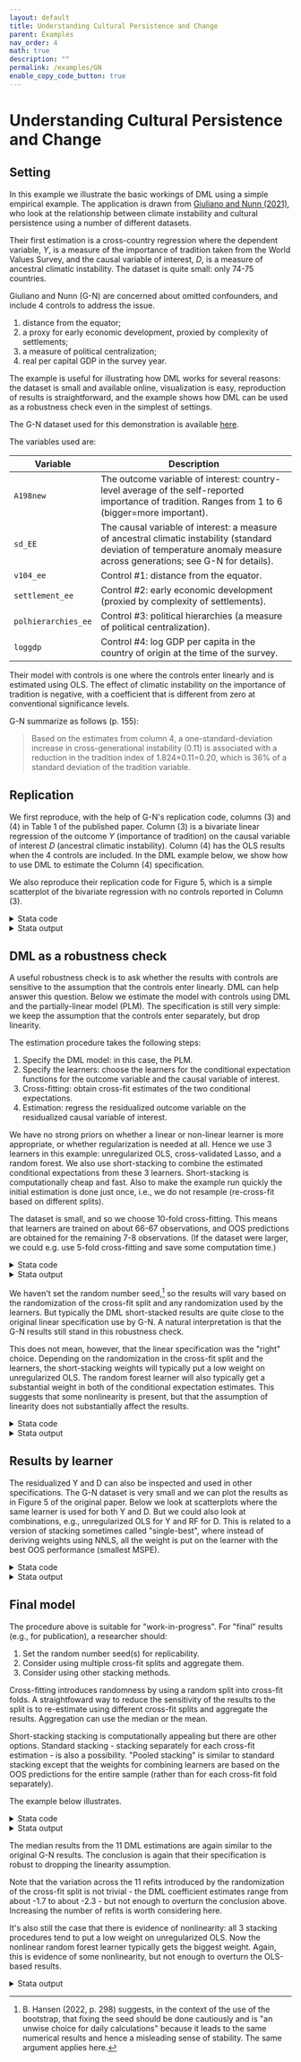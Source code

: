 ```yaml
---
layout: default
title: Understanding Cultural Persistence and Change 
parent: Examples
nav_order: 4
math: true
description: ""
permalink: /examples/GN
enable_copy_code_button: true
---
```


# Understanding Cultural Persistence and Change 

## Setting

In this example we illustrate the basic workings of DML using a simple empirical example. The application is drawn from [Giuliano and Nunn (2021)](https://doi.org/10.1093/restud/rdaa074), who look at the relationship between climate instability and cultural persistence using a number of different datasets.

Their first estimation is a cross-country regression where the dependent variable, $Y$, is a measure of the importance of tradition taken from the World Values Survey, and the causal variable of interest, $D$, is a measure of ancestral climatic instability. The dataset is quite small: only 74-75 countries.

Giuliano and Nunn (G-N) are concerned about omitted confounders, and include 4 controls to address the issue.

1. distance from the equator;
2. a proxy for early economic development, proxied by complexity of settlements;
3. a measure of political centralization;
4. real per capital GDP in the survey year.

The example is useful for illustrating how DML works for several reasons: the dataset is small and available online, visualization is easy, reproduction of results is straightforward, and the example shows how DML can be used as a robustness check even in the simplest of settings.

The G-N dataset used for this demonstration is available [here](https://dmlguide.github.io/assets/dta/GN2021.dta). 

The variables used are:

| Variable | Description |
| ----------- | ----------------|
| `A198new`	| The outcome variable of interest: country-level average of the self-reported importance of tradition. Ranges from 1 to 6 (bigger=more important). |
| `sd_EE` | The causal variable of interest: a measure of ancestral climatic instability (standard deviation of temperature anomaly measure across generations; see G-N for details). |
| `v104_ee`	| Control #1: distance from the equator. | 
| `settlement_ee` | Control #2: early economic development (proxied by complexity of settlements). | 
| `polhierarchies_ee` | Control #3: political hierarchies (a measure of political centralization). | 
| `loggdp`| Control #4: log GDP per capita in the country of origin at the time of the survey. |

Their model with controls is one where the controls enter linearly and is estimated using OLS. The effect of climatic instability on the importance of tradition is negative, with a coefficient that is different from zero at conventional significance levels. 

G-N summarize as follows (p. 155):
> Based on the estimates from column 4, a one-standard-deviation increase in cross-generational instability (0.11) is associated with a reduction in the tradition index of 1.824×0.11=0.20, which is 36% of a standard deviation of the tradition variable.

## Replication

We first reproduce, with the help of G-N's replication code, columns (3) and (4) in Table 1 of the published paper. Column (3) is a bivariate linear regression of the outcome $Y$ (importance of tradition) on the causal variable of interest $D$ (ancestral climatic instability). Column (4) has the OLS results when the 4 controls are included. In the DML example below, we show how to use DML to estimate the Column (4) specification.

We also reproduce their replication code for Figure 5, which is a simple scatterplot of the bivariate regression with no controls reported in Column (3).

<details markdown="block">
<summary>Stata code</summary>

```
use "https://dmlguide.github.io/assets/dta/GN2021.dta", clear

// shorten the name of the causal variable of interest to sd_EE
rename sd_of_gen_mean_temp_anom_EE sd_EE

// replicate results with no controls in Table 1, column (3).
reg A198new sd_EE, robust

// replicate Figure 5
reg A198new sd_EE, robust
predict hat
twoway (scatter A198new sd_EE, msymbol(o) mlabel(isocode))			///
	(line hat sd_EE, sort lwidth(thick)),						 	///
	legend(off) xlabel(0 0.25 0.5, nogrid)							///
	ylabel(3 4 5 6, nogrid)											///
	note("(coef = -1.92, t = -3.68)")								///
	ytitle("Importance of tradition")								///
	xtitle("Climatic instability")
drop hat

// replicate results with controls in Table 1, column (4).
reg A198new sd_EE v104_ee settlement_ee polhierarchies_ee loggdp, robust
```

</details>

<details markdown="block">
<summary>Stata output</summary>

```
. 
. // replicate results with no controls in Table 1, column (3).
. reg A198new sd_EE, robust

Linear regression                               Number of obs     =         75
                                                F(1, 73)          =      13.54
                                                Prob > F          =     0.0004
                                                R-squared         =     0.1478
                                                Root MSE          =     .51072

------------------------------------------------------------------------------
             |               Robust
     A198new | Coefficient  std. err.      t    P>|t|     [95% conf. interval]
-------------+----------------------------------------------------------------
       sd_EE |  -1.923264   .5227138    -3.68   0.000    -2.965031   -.8814967
       _cons |   5.006289    .139419    35.91   0.000     4.728428    5.284151
------------------------------------------------------------------------------

```

![GN Figure 5](https://dmlguide.github.io/assets/images/GN_Figure5.png "GN Figure 5")

</details>


## DML as a robustness check

A useful robustness check is to ask whether the results with controls are sensitive to the assumption that the controls enter linearly. DML can help answer this question. Below we estimate the model with controls using DML and the partially-linear model (PLM). The specification is still very simple: we keep the assumption that the controls enter separately, but drop linearity.

The estimation procedure takes the following steps:

1. Specify the DML model: in this case, the PLM.
2. Specify the learners: choose the learners for the conditional expectation functions for the outcome variable and the causal variable of interest.
3. Cross-fitting: obtain cross-fit estimates of the two conditional expectations.
4. Estimation: regress the residualized outcome variable on the residualized causal variable of interest.

We have no strong priors on whether a linear or non-linear learner is more appropriate, or whether regularization is needed at all. Hence we use 3 learners in this example: unregularized OLS, cross-validated Lasso, and a random forest. We also use short-stacking to combine the estimated conditional expectations from these 3 learners. Short-stacking is computationally cheap and fast. Also to make the example run quickly the initial estimation is done just once, i.e., we do not resample (re-cross-fit based on different splits).

The dataset is small, and so we choose 10-fold cross-fitting. This means that learners are trained on about 66-67 observations, and OOS predictions are obtained for the remaining 7-8 observations. (If the dataset were larger, we could e.g. use 5-fold cross-fitting and save some computation time.)

<details markdown="block">
<summary>Stata code</summary>

```
// In the G-N estimations, GDP is missing for one country.
// For simplicity, we just drop this one country so that it is never used.
drop if loggdp==.

// To make the code more readable, define macros Y, D and X:
global Y A198new
global D sd_EE
global X v104_ee settlement_ee polhierarchies_ee loggdp


// In Stata, we use the ddml package along with the pystacked package.
// pystacked is a front-end to sklearn's stacking regression.
which ddml
which pystacked

// Step 1: Specify the model.
// We use the partially-linear model with 10-fold cross-fitting and a single cross-fit split.
ddml init partial, kfolds(10) reps(1)

// Step 2: Choose the learners.
// We use unregularized OLS, cross-validated lasso and random forest.
// We use the same learners for Y and X for expositional simplicity only.
ddml E[Y|X]: pystacked $Y $X								///
								|| method(ols)				///
								|| method(lassocv)			///
								|| method(rf)				///
								, type(reg)

ddml E[D|X]: pystacked $D $X								///
								|| method(ols)				///
								|| method(lassocv)			///
								|| method(rf)				///
								, type(reg)

// Check that the learners have been entered correctly.
ddml desc, learners

// Step 3: Cross-fit.
// We use short-stacking to combine the conditional expectations
// of the different learners.
// The default behavior of ddml+pystacked is to do standard stacking,
// which is computationally intensive; short-stacking is faster.
// To suppress standard stacking, we use the nostdstack option.
ddml crossfit, shortstack nostdstack

// Step 4: Estimation
// After Step 3, we have 4 sets of residualized Y and 4 of residualized X,
// based on 4 sets of estimated conditional expectations:
// one for each of the 3 learners plus one stacked (ensemble) estimate.
// By default, ddml reports the short-stacked results:
// the residualized dependent variable Y is regressed on the residualized
// causal variable of interest X using OLS.
// Note that if you execute the code your your results will vary
// (usually only slightly) because the seed hasn't been set.
ddml estimate, robust
```

</details>

<details markdown="block">
<summary>Stata output</summary>

```
. // Step 1: Specify the model.
. // We use the partially-linear model with 10-fold cross-fitting and a single cross-fit split.
. ddml init partial, kfolds(10) reps(1)
warning - model m0 already exists
all existing model results and variables will
be dropped and model m0 will be re-initialized

. 
. // Step 2: Choose the learners.
. // We use unregularized OLS, cross-validated lasso and random forest.
. // We use the same learners for Y and X for expositional simplicity only.
. ddml E[Y|X]: pystacked $Y $X                                                            ///
>                                                                 || method(ols)                          ///
>                                                                 || method(lassocv)                      ///
>                                                                 || method(rf)                           ///
>                                                                 , type(reg)
Learner Y1_pystacked added successfully.

. 
. ddml E[D|X]: pystacked $D $X                                                            ///
>                                                                 || method(ols)                          ///
>                                                                 || method(lassocv)                      ///
>                                                                 || method(rf)                           ///
>                                                                 , type(reg)
Learner D1_pystacked added successfully.

. 
. // Check that the learners have been entered correctly.
. ddml desc, learners

Model:                  partial, crossfit folds k=10, resamples r=1
Mata global (mname):    m0
Dependent variable (Y): A198new
 A198new learners:      Y1_pystacked
D equations (1):        sd_EE
 sd_EE learners:        D1_pystacked

Y learners (detail):
 Learner:     Y1_pystacked
              est cmd: pystacked A198new v104_ee settlement_ee polhierarchies_ee loggdp || method(ols) || method(lassocv) || method(rf), type(reg)
D learners (detail):
 Learner:     D1_pystacked
              est cmd: pystacked sd_EE v104_ee settlement_ee polhierarchies_ee loggdp || method(ols) || method(lassocv) || method(rf), type(reg)

. 
. // Step 3: Cross-fit.
. // We use short-stacking to combine the conditional expectations
. // of the different learners.
. // The default behavior of ddml+pystacked is to do standard stacking,
. // which is computationally intensive; short-stacking is faster.
. // To suppress standard stacking, we use the nostdstack option.
. ddml crossfit, shortstack nostdstack
Cross-fitting E[y|X] equation: A198new
Cross-fitting fold 1 2 3 4 5 6 7 8 9 10 ...completed cross-fitting...completed short-stacking
Cross-fitting E[D|X] equation: sd_EE
Cross-fitting fold 1 2 3 4 5 6 7 8 9 10 ...completed cross-fitting...completed short-stacking

. 
. // Step 4: Estimation
. // After Step 3, we have 4 sets of residualized Y and 4 of residualized D,
. // based on 4 sets of estimated conditional expectations:
. // one for each of the 3 learners plus one stacked (ensemble) estimate.
. // By default, ddml reports the short-stacked results:
. // the residualized dependent variable Y is regressed on the residualized
. // causal variable of interest D using OLS.
. // Note that if you execute the code your your results will vary
. // (usually only slightly) because the seed hasn't been set.
. ddml estimate, robust


Model:                  partial, crossfit folds k=10, resamples r=1
Mata global (mname):    m0
Dependent variable (Y): A198new
 A198new learners:      Y1_pystacked
D equations (1):        sd_EE
 sd_EE learners:        D1_pystacked

DDML estimation results:
spec  r     Y learner     D learner         b        SE 
  ss  1  [shortstack]          [ss]    -2.164    (0.741)

Shortstack DDML model
y-E[y|X]  = y-Y_A198new_ss_1                       Number of obs   =        74
D-E[D|X]  = D-D_sd_EE_ss_1 
------------------------------------------------------------------------------
             |               Robust
     A198new | Coefficient  std. err.      z    P>|z|     [95% conf. interval]
-------------+----------------------------------------------------------------
       sd_EE |   -2.16408   .7413585    -2.92   0.004    -3.617116    -.711044
       _cons |   .0000172    .052501     0.00   1.000     -.102883    .1029173
------------------------------------------------------------------------------
Stacking final estimator: nnls1

```

</details>


We haven't set the random number seed,[^bhnote] so the results will vary based on the randomization of the cross-fit split and any randomization used by the learners. But typically the DML short-stacked results are quite close to the original linear specification use by G-N. A natural interpretation is that the G-N results still stand in this robustness check.

[^bhnote]: B. Hansen (2022, p. 298) suggests, in the context of the use of the bootstrap, that fixing the seed should be done cautiously and is "an unwise choice for daily calculations" because it leads to the same numerical results and hence a misleading sense of stability. The same argument applies here.

This does not mean, however, that the linear specification was the "right" choice. Depending on the randomization in the cross-fit split and the learners, the short-stacking weights will typically put a low weight on unregularized OLS. The random forest learner will also typically get a substantial weight in both of the conditional expectation estimates. This suggests that some nonlinearity is present, but that the assumption of linearity does not substantially affect the results.

<details markdown="block">
<summary>Stata code</summary>

```
// Display the short-stack weights.
ddml extract, show(ssweights)
```

</details>

<details markdown="block">
<summary>Stata output</summary>

```
. // Display the short-stack weights.
. ddml extract, show(ssweights)

short-stacked weights across resamples for A198new
final stacking estimator: nnls1
             learner  mean_weight        rep_1
    ols            1    5.105e-18    5.105e-18
lassocv            2    .48057564    .48057564
     rf            3    .51942436    .51942436

short-stacked weights across resamples for sd_EE
final stacking estimator: nnls1
             learner  mean_weight        rep_1
    ols            1            0            0
lassocv            2    .41567392    .41567392
     rf            3    .58432608    .58432608

```

</details>


## Results by learner

The residualized Y and D can also be inspected and used in other specifications. The G-N dataset is very small and we can plot the results as in Figure 5 of the original paper. Below we look at scatterplots where the same learner is used for both Y and D. But we could also look at combinations, e.g., unregularized OLS for Y and RF for D. This is related to a version of stacking sometimes called "single-best", where instead of deriving weights using NNLS, all the weight is put on the learner with the best OOS performance (smallest MSPE).

<details markdown="block">
<summary>Stata code</summary>

```
// ddml creates conditional expectations for each learner.
// With pystacked, the learners are numbered.
// The final "_1" identifies the resample (the single cross-fit split).
// Create residualized Y and D for each learner.
cap drop Y_L1_r Y_L2_r Y_L3_r Y_ss_r D_L1_r D_L2_r D_L3_r D_ss_r
gen Y_L1_r = $Y-Y1_pystacked_L1_1
gen Y_L2_r = $Y-Y1_pystacked_L2_1
gen Y_L3_r = $Y-Y1_pystacked_L3_1
gen Y_ss_r = $Y-Y_A198new_ss_1
gen D_L1_r = $D-D1_pystacked_L1_1
gen D_L2_r = $D-D1_pystacked_L2_1
gen D_L3_r = $D-D1_pystacked_L3_1
gen D_ss_r = $D-D_sd_EE_ss_1

// 4 specification and scatterplots
// Y and D learners = OLS
// We suppress the output for the individual OLS regressions to save space.
qui reg Y_L1_r D_L1_r, robust
est store ddml_L1_L1, title("OLS learners")
cap drop hat_1_1
predict hat_1_1
twoway (scatter Y_L1_r D_L1_r, msymbol(o) mlabel(isocode))			///
	(line hat_1_1 D_L1_r, sort lwidth(thick)),					 	///
	legend(off)														///
	xlabel(-0.3 -0.2 -0.1 0 0.1 0.2 0.3, nogrid)					///
	ylabel(-2 -1 0 1 2, nogrid)										///
	title("Y and D: Unregularized OLS")								///
	ytitle("Importance of tradition")								///
	xtitle("Climatic instability")									///
	name(OLS, replace)
// Y and D learners = CV Lasso
qui reg Y_L2_r D_L2_r, robust
est store ddml_L2_L2, title("Lasso learners")
cap drop hat_2_2
predict hat_2_2
twoway (scatter Y_L2_r D_L2_r, msymbol(o) mlabel(isocode))			///
	(line hat_2_2 D_L2_r, sort lwidth(thick)),					 	///
	legend(off)														///
	xlabel(-0.3 -0.2 -0.1 0 0.1 0.2 0.3, nogrid)					///
	ylabel(-2 -1 0 1 2, nogrid)										///
	title("Y and D: Lasso")											///
	ytitle("Importance of tradition")								///
	xtitle("Climatic instability")									///
	name(Lasso, replace)
// Y and D learners = Random Forest
qui reg Y_L3_r D_L3_r, robust
est store ddml_L3_L3, title("RF learners")
cap drop hat_3_3
predict hat_3_3
twoway (scatter Y_L3_r D_L3_r, msymbol(o) mlabel(isocode))			///
	(line hat_3_3 D_L3_r, sort lwidth(thick)),					 	///
	legend(off)														///
	xlabel(-0.3 -0.2 -0.1 0 0.1 0.2 0.3, nogrid)					///
	ylabel(-2 -1 0 1 2, nogrid)										///
	title("Y and D: Random Forest")									///
	ytitle("Importance of tradition")								///
	xtitle("Climatic instability")									///
	name(RF, replace)
// Y and D learners = Short-stacked (ensemble of OLS, Lasso, RF)
qui reg Y_ss_r D_ss_r, robust
est store ddml_SS_SS, title("SS learners")
cap drop hat_ss_ss
predict hat_ss_ss
twoway (scatter Y_ss_r D_ss_r, msymbol(o) mlabel(isocode))			///
	(line hat_ss_ss D_ss_r, sort lwidth(thick)),				 	///
	legend(off)														///
	xlabel(-0.3 -0.2 -0.1 0 0.1 0.2 0.3, nogrid)					///
	ylabel(-2 -1 0 1 2, nogrid)										///
	title("Y and D: Short-stacked")									///
	ytitle("Importance of tradition")								///
	xtitle("Climatic instability")									///
	name(SS, replace)

// Compare DML estimations for learner combinations:
// nb: Code uses estout by Ben Jann; install from SSC Archives.
estout ddml_L1_L1 ddml_L2_L2 ddml_L3_L3 ddml_SS_SS,					///
	label modelwidth(15) collabels(none)							///
	rename (D_L1_r D_r D_L2_r D_r D_L3_r D_r D_ss_r D_r)			///
	cells(b(fmt(3)) se(par fmt(3)))									///
	varlabels(_cons Constant)

// Compare via scatterplot:
graph combine OLS Lasso RF SS
graph export "$logfolder/G-N 4 Learners.png", replace
```

</details>

<details markdown="block">
<summary>Stata output</summary>

```
. // Compare DML estimations for learner combinations:
. // nb: Code uses estout by Ben Jann; install from SSC Archives.
. estout ddml_L1_L1 ddml_L2_L2 ddml_L3_L3 ddml_SS_SS,                                     ///
>         label modelwidth(15) collabels(none)                                                    ///
>         rename (D_L1_r D_r D_L2_r D_r D_L3_r D_r D_ss_r D_r)                    ///
>         cells(b(fmt(3)) se(par fmt(3)))                                                                 ///
>         varlabels(_cons Constant)

------------------------------------------------------------------------------------
                        OLS learners  Lasso learners     RF learners     SS learners
------------------------------------------------------------------------------------
D_r                           -1.799          -1.839          -2.147          -2.164
                             (0.665)         (0.668)         (0.680)         (0.741)
Constant                      -0.020          -0.011           0.010           0.000
                             (0.055)         (0.055)         (0.054)         (0.053)
------------------------------------------------------------------------------------

```

![GN Four learners](https://dmlguide.github.io/assets/images/GN_4learners.png "GN Four learners")

</details>



## Final model

The procedure above is suitable for "work-in-progress".
For "final" results (e.g., for publication), a researcher should:

1. Set the random number seed(s) for replicability.
2. Consider using multiple cross-fit splits and aggregate them.
3. Consider using other stacking methods.

Cross-fitting introduces randomness by using a random split into cross-fit folds.
A straightfoward way to reduce the sensitivity of the results to the split is to re-estimate using different cross-fit splits and aggregate the results.
Aggregation can use the median or the mean.

Short-stacking stacking is computationally appealing but there are other options. Standard stacking - stacking separately for each cross-fit estimation - is also a possibility. "Pooled stacking" is similar to standard stacking except that the weights for combining learners are based on the OOS predictions for the entire sample (rather than for each cross-fit fold separately).

The example below illustrates.

<details markdown="block">
<summary>Stata code</summary>

```
// "Final" results:
// 1. Set seed for replicability.
// 2. Report all 3 stacking methods.
// 3. 11 separate cross-fit splits and median aggregation.

// The choice of 11 separate cross-fit splits is so that the median is well-defined.

// Set the seed.
set seed 42

// Step 1: Specify the model.
// Use 11 separate resample splits.
ddml init partial, kfolds(10) reps(11)

// Step 2: Choose the learners.
// Conditional expections are defined as before.
ddml E[Y|X]: pystacked $Y $X								///
								|| method(ols)				///
								|| method(lassocv)			///
								|| method(rf)				///
								, type(reg)

ddml E[D|X]: pystacked $D $X								///
								|| method(ols)				///
								|| method(lassocv)			///
								|| method(rf)				///
								, type(reg)

// Step 3: Cross-fit.
// Standard stacking is the default behavior of ddml+pystacked.
// Pooled-stacking is requested separately.
ddml crossfit, shortstack poolstack

// Step 4: Estimation.
// Median-aggregated short-stacked results are reported by default.
// We also ask for the standard and pooled-stacking results.
ddml estimate, robust
ddml estimate, spec(st) rep(md) notable replay
ddml estimate, spec(ps) rep(md) notable replay
```

</details>

<details markdown="block">
<summary>Stata output</summary>

```
. // Set the seed.
. set seed 42

. 
. // Step 1: Specify the model.
. // Use 11 separate resample splits.
. ddml init partial, kfolds(10) reps(11)
warning - model m0 already exists
all existing model results and variables will
be dropped and model m0 will be re-initialized

. 
. // Step 2: Choose the learners.
. // Conditional expections are defined as before.
. ddml E[Y|X]: pystacked $Y $X                                                            ///
>                                                                 || method(ols)                          ///
>                                                                 || method(lassocv)                      ///
>                                                                 || method(rf)                           ///
>                                                                 , type(reg)
Learner Y1_pystacked added successfully.

. 
. ddml E[D|X]: pystacked $D $X                                                            ///
>                                                                 || method(ols)                          ///
>                                                                 || method(lassocv)                      ///
>                                                                 || method(rf)                           ///
>                                                                 , type(reg)
Learner D1_pystacked added successfully.

. 
. // Step 3: Cross-fit.
. // Standard stacking is the default behavior of ddml+pystacked.
. // Pooled-stacking is requested separately.
. ddml crossfit, shortstack poolstack
Cross-fitting E[y|X] equation: A198new
Resample 1...
Cross-fitting fold 1 2 3 4 5 6 7 8 9 10 ...completed cross-fitting...completed short-stacking...completed pooled-stacking
Resample 2...
Cross-fitting fold 1 2 3 4 5 6 7 8 9 10 ...completed cross-fitting...completed short-stacking...completed pooled-stacking
...
(remaining output not reported here)

. 
. // Step 4: Estimation.
. // Median-aggregated short-stacked results are reported by default.
. // We also ask for the standard and pooled-stacking results.
. ddml estimate, robust


Model:                  partial, crossfit folds k=10, resamples r=11
Mata global (mname):    m0
Dependent variable (Y): A198new
 A198new learners:      Y1_pystacked
D equations (1):        sd_EE
 sd_EE learners:        D1_pystacked

DDML estimation results:
spec  r     Y learner     D learner         b        SE 
  st  1  Y1_pystacked  D1_pystacked    -2.160    (0.784)
  ss  1  [shortstack]          [ss]    -2.326    (0.802)
  ps  1   [poolstack]          [ps]    -2.366    (0.801)
  st  2  Y1_pystacked  D1_pystacked    -1.801    (0.771)
  ss  2  [shortstack]          [ss]    -1.907    (0.769)
  ps  2   [poolstack]          [ps]    -1.865    (0.780)
  st  3  Y1_pystacked  D1_pystacked    -2.150    (0.737)
  ss  3  [shortstack]          [ss]    -2.141    (0.723)
  ps  3   [poolstack]          [ps]    -2.189    (0.729)
  st  4  Y1_pystacked  D1_pystacked    -2.257    (0.808)
  ss  4  [shortstack]          [ss]    -2.058    (0.790)
  ps  4   [poolstack]          [ps]    -2.094    (0.808)
  st  5  Y1_pystacked  D1_pystacked    -2.269    (0.796)
  ss  5  [shortstack]          [ss]    -2.265    (0.797)
  ps  5   [poolstack]          [ps]    -2.268    (0.794)
  st  6  Y1_pystacked  D1_pystacked    -2.272    (0.762)
  ss  6  [shortstack]          [ss]    -2.108    (0.764)
  ps  6   [poolstack]          [ps]    -2.142    (0.749)
  st  7  Y1_pystacked  D1_pystacked    -2.269    (0.734)
  ss  7  [shortstack]          [ss]    -2.252    (0.735)
  ps  7   [poolstack]          [ps]    -2.255    (0.726)
  st  8  Y1_pystacked  D1_pystacked    -1.912    (0.715)
  ss  8  [shortstack]          [ss]    -1.892    (0.733)
  ps  8   [poolstack]          [ps]    -1.940    (0.725)
  st  9  Y1_pystacked  D1_pystacked    -2.077    (0.758)
  ss  9  [shortstack]          [ss]    -1.941    (0.749)
  ps  9   [poolstack]          [ps]    -2.030    (0.752)
  st 10  Y1_pystacked  D1_pystacked    -2.300    (0.714)
  ss 10  [shortstack]          [ss]    -2.231    (0.735)
  ps 10   [poolstack]          [ps]    -2.240    (0.741)
  st 11  Y1_pystacked  D1_pystacked    -1.702    (0.783)
  ss 11  [shortstack]          [ss]    -1.911    (0.763)
  ps 11   [poolstack]          [ps]    -1.951    (0.773)

Mean/med    Y learner     D learner         b        SE 
  st mn  Y1_pystacked  D1_pystacked    -2.106    (0.782)
  ss mn  [shortstack]          [ss]    -2.094    (0.774)
  ps mn   [poolstack]          [ps]    -2.122    (0.774)
  st md  Y1_pystacked  D1_pystacked    -2.160    (0.770)
  ss md  [shortstack]          [ss]    -2.108    (0.767)
  ps md   [poolstack]          [ps]    -2.142    (0.760)

Shortstack DDML model (median over 11 resamples)
y-E[y|X]  = y-Y_A198new_ss                         Number of obs   =        74
D-E[D|X]  = D-D_sd_EE_ss 
------------------------------------------------------------------------------
             |               Robust
     A198new | Coefficient  std. err.      z    P>|z|     [95% conf. interval]
-------------+----------------------------------------------------------------
       sd_EE |  -2.108401   .7674987    -2.75   0.006    -3.612671   -.6041314
------------------------------------------------------------------------------
Stacking final estimator: nnls1

Summary over 11 resamples:
       D eqn      mean       min       p25       p50       p75       max
       sd_EE     -2.0937   -2.3256   -2.2521   -2.1084   -1.9105   -1.8915

. ddml estimate, spec(st) rep(md) notable replay

Median over 11 stacking resamples
y-E[y|X]  = y-Y1_pystacked                         Number of obs   =        74
D-E[D|X]  = D-D1_pystacked 
------------------------------------------------------------------------------
             |               Robust
     A198new | Coefficient  std. err.      z    P>|z|     [95% conf. interval]
-------------+----------------------------------------------------------------
       sd_EE |  -2.160377   .7700378    -2.81   0.005    -3.669624   -.6511308
------------------------------------------------------------------------------
Stacking final estimator: nnls1

Summary over 11 resamples:
       D eqn      mean       min       p25       p50       p75       max
       sd_EE     -2.1062   -2.2996   -2.2694   -2.1604   -1.9118   -1.7016

. ddml estimate, spec(ps) rep(md) notable replay

Poolstack DDML model (median over 11 resamples)
y-E[y|X]  = y-Y_A198new_ps                         Number of obs   =        74
D-E[D|X]  = D-D_sd_EE_ps 
------------------------------------------------------------------------------
             |               Robust
     A198new | Coefficient  std. err.      z    P>|z|     [95% conf. interval]
-------------+----------------------------------------------------------------
       sd_EE |  -2.142135   .7601858    -2.82   0.005    -3.632072   -.6521985
------------------------------------------------------------------------------
Stacking final estimator: nnls1

Summary over 11 resamples:
       D eqn      mean       min       p25       p50       p75       max
       sd_EE     -2.1219   -2.3657   -2.2549   -2.1421   -1.9505   -1.8655


```

</details>

The median results from the 11 DML estimations are again similar to the original G-N results. The conclusion is again that their specification is robust to dropping the linearity assumption.

Note that the variation across the 11 refits introduced by the randomization of the cross-fit split is not trivial - the DML coefficient estimates range from about -1.7 to about -2.3 - but not enough to overturn the conclusion above. Increasing the number of refits is worth considering here.

It's also still the case that there is evidence of nonlinearity:
all 3 stacking procedures tend to put a low weight on unregularized OLS.
Now the nonlinear random forest learner typically gets the biggest weight.
Again, this is evidence of some nonlinearity, but not enough to overturn the OLS-based results.

<details markdown="block">
<summary>Stata output</summary>

```

. // Display the stacking weights.
. // As before, unregularized OLS gets a low weight for both Y and D,
. // and the random forest learner gets a substantial weight in both.
. ddml extract, show(weights)

mean stacking weights across folds/resamples for Y1_pystacked (A198new)
final stacking estimator: nnls1
             learner  mean_weight        rep_1        rep_2        rep_3        rep_4        rep_5        rep_6        rep_7
    ols            1    .20945066     .1895086    .09985818    .19017306    .19589241    .28617069     .2656593    .23127083
lassocv            2    .35366375     .3562733    .36574411    .44811724    .34870471     .3043117    .26965765    .36310303
     rf            3     .4368856     .4542181    .53439771     .3617097    .45540288    .40951761    .46468305    .40562614

               rep_8        rep_9       rep_10       rep_11
    ols    .19321946    .17267348      .321406    .15812519
lassocv    .39887847    .38808662    .25554487    .39187953
     rf    .40790207     .4392399    .42304913    .44999528

mean stacking weights across folds/resamples for D1_pystacked (sd_EE)
final stacking estimator: nnls1
             learner  mean_weight        rep_1        rep_2        rep_3        rep_4        rep_5        rep_6        rep_7
    ols            1    .00672472    .02516423    .00982364    2.134e-18    .00645771    6.113e-19    .00434357    1.012e-18
lassocv            2    .32615507    .35428627    .30116975    .35093255    .30099415    .33042825    .30649567    .34408304
     rf            3    .66712021     .6205495    .68900663    .64906745    .69254814    .66957175    .68916076    .65591696

               rep_8        rep_9       rep_10       rep_11
    ols    1.789e-18    .01617726    1.873e-18    .01200553
lassocv    .32774874    .26841758    .35133847    .35181133
     rf    .67225126    .71540516    .64866153    .63618314

short-stacked weights across resamples for A198new
final stacking estimator: nnls1
             learner  mean_weight        rep_1        rep_2        rep_3        rep_4        rep_5        rep_6        rep_7
    ols            1    .27806771     .2502159     .4460415    .15316251    .68821837    6.760e-18    2.504e-18    .11566587
lassocv            2    .15543803            0    .11247025    .31531427    1.409e-18    .49763253    .31023981    .17960824
     rf            3    .56649426     .7497841    .44148825    .53152322    .31178163    .50236747    .68976019    .70472589

               rep_8        rep_9       rep_10       rep_11
    ols     .0858323    .34503221    .49642475    .47815146
lassocv    .28354987    3.687e-18            0    .01100331
     rf    .63061783    .65496779    .50357525    .51084522

short-stacked weights across resamples for sd_EE
final stacking estimator: nnls1
             learner  mean_weight        rep_1        rep_2        rep_3        rep_4        rep_5        rep_6        rep_7
    ols            1    1.359e-18            0    3.903e-18            0    1.887e-18    3.469e-18    2.692e-18    3.000e-18
lassocv            2    .33170231    .37136171     .3452035    .32768059    .27627498    .32830873    .38245887    .40774357
     rf            3    .66829769    .62863829     .6547965    .67231941    .72372502    .67169127    .61754113    .59225643

               rep_8        rep_9       rep_10       rep_11
    ols            0            0            0            0
lassocv    .37568257    .26729688    .30843851    .25827548
     rf    .62431743    .73270312    .69156149    .74172452

pool-stacked weights across resamples for A198new
final stacking estimator: nnls1
             learner  mean_weight        rep_1        rep_2        rep_3        rep_4        rep_5        rep_6        rep_7
    ols            1     .0882426    5.910e-18    3.253e-19    .04188493    .02999945    .07251774      .355264    .18943572
lassocv            2    .45341228    .50761667    .45857367    .55908989    .49095177    .49668769    .15541324    .38446623
     rf            3    .45834511    .49238333    .54142633    .39902518    .47904879    .43079456    .48932277    .42609805

               rep_8        rep_9       rep_10       rep_11
    ols    1.613e-18    .08744457    .19412219    3.844e-18
lassocv    .57457416    .44844654    .37994551    .53176977
     rf    .42542584     .4641089     .4259323    .46823023

pool-stacked weights across resamples for sd_EE
final stacking estimator: nnls1
             learner  mean_weight        rep_1        rep_2        rep_3        rep_4        rep_5        rep_6        rep_7
    ols            1    2.496e-18    1.681e-18            0            0    2.412e-18            0            0    3.470e-18
lassocv            2    .33309237    .37621197    .31351971    .35642509    .30378299    .32386649    .31441793    .34445249
     rf            3    .66690763    .62378803    .68648029    .64357491    .69621701    .67613351    .68558207    .65554751

               rep_8        rep_9       rep_10       rep_11
    ols    6.539e-18            0            0    1.336e-17
lassocv     .3286361    .28624261    .35260303    .36385763
     rf     .6713639    .71375739    .64739697    .63614237

```

</details>
